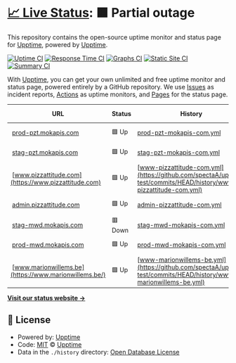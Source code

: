# [📈 Live Status](https://upptime.github.io/upptime): <!--live status--> **🟧 Partial outage**

This repository contains the open-source uptime monitor and status page for [Upptime](https://upptime.js.org), powered by [Upptime](https://github.com/upptime/upptime).

[![Uptime CI](https://github.com/spectaA/uptime-test/workflows/Uptime%20CI/badge.svg)](https://github.com/spectaA/uptime-test/actions?query=workflow%3A%22Uptime+CI%22)
[![Response Time CI](https://github.com/spectaA/uptime-test/workflows/Response%20Time%20CI/badge.svg)](https://github.com/spectaA/uptime-test/actions?query=workflow%3A%22Response+Time+CI%22)
[![Graphs CI](https://github.com/spectaA/uptime-test/workflows/Graphs%20CI/badge.svg)](https://github.com/spectaA/uptime-test/actions?query=workflow%3A%22Graphs+CI%22)
[![Static Site CI](https://github.com/spectaA/uptime-test/workflows/Static%20Site%20CI/badge.svg)](https://github.com/spectaA/uptime-test/actions?query=workflow%3A%22Static+Site+CI%22)
[![Summary CI](https://github.com/spectaA/uptime-test/workflows/Summary%20CI/badge.svg)](https://github.com/spectaA/uptime-test/actions?query=workflow%3A%22Summary+CI%22)

With [Upptime](https://upptime.js.org), you can get your own unlimited and free uptime monitor and status page, powered entirely by a GitHub repository. We use [Issues](https://github.com/upptime/upptime/issues) as incident reports, [Actions](https://github.com/spectaA/uptime-test/actions) as uptime monitors, and [Pages](https://upptime.github.io/upptime) for the status page.

<!--start: status pages-->
<!-- This summary is generated by Upptime (https://github.com/upptime/upptime) -->
<!-- Do not edit this manually, your changes will be overwritten -->
<!-- prettier-ignore -->
| URL | Status | History | Response Time | Uptime |
| --- | ------ | ------- | ------------- | ------ |
| <img alt="" src="https://favicons.githubusercontent.com/prod-pzt.mokapis.com" height="13"> [prod-pzt.mokapis.com](https://prod-pzt.mokapis.com/api/info) | 🟩 Up | [prod-pzt-mokapis-com.yml](https://github.com/spectaA/uptime-test/commits/HEAD/history/prod-pzt-mokapis-com.yml) | <details><summary><img alt="Response time graph" src="./graphs/prod-pzt-mokapis-com/response-time-week.png" height="20"> 720ms</summary><br><a href="https://spectaA.github.io/uptime-test/history/prod-pzt-mokapis-com"><img alt="Response time 690" src="https://img.shields.io/endpoint?url=https%3A%2F%2Fraw.githubusercontent.com%2FspectaA%2Fuptime-test%2FHEAD%2Fapi%2Fprod-pzt-mokapis-com%2Fresponse-time.json"></a><br><a href="https://spectaA.github.io/uptime-test/history/prod-pzt-mokapis-com"><img alt="24-hour response time 894" src="https://img.shields.io/endpoint?url=https%3A%2F%2Fraw.githubusercontent.com%2FspectaA%2Fuptime-test%2FHEAD%2Fapi%2Fprod-pzt-mokapis-com%2Fresponse-time-day.json"></a><br><a href="https://spectaA.github.io/uptime-test/history/prod-pzt-mokapis-com"><img alt="7-day response time 720" src="https://img.shields.io/endpoint?url=https%3A%2F%2Fraw.githubusercontent.com%2FspectaA%2Fuptime-test%2FHEAD%2Fapi%2Fprod-pzt-mokapis-com%2Fresponse-time-week.json"></a><br><a href="https://spectaA.github.io/uptime-test/history/prod-pzt-mokapis-com"><img alt="30-day response time 686" src="https://img.shields.io/endpoint?url=https%3A%2F%2Fraw.githubusercontent.com%2FspectaA%2Fuptime-test%2FHEAD%2Fapi%2Fprod-pzt-mokapis-com%2Fresponse-time-month.json"></a><br><a href="https://spectaA.github.io/uptime-test/history/prod-pzt-mokapis-com"><img alt="1-year response time 690" src="https://img.shields.io/endpoint?url=https%3A%2F%2Fraw.githubusercontent.com%2FspectaA%2Fuptime-test%2FHEAD%2Fapi%2Fprod-pzt-mokapis-com%2Fresponse-time-year.json"></a></details> | <details><summary><a href="https://spectaA.github.io/uptime-test/history/prod-pzt-mokapis-com">99.66%</a></summary><a href="https://spectaA.github.io/uptime-test/history/prod-pzt-mokapis-com"><img alt="All-time uptime 99.84%" src="https://img.shields.io/endpoint?url=https%3A%2F%2Fraw.githubusercontent.com%2FspectaA%2Fuptime-test%2FHEAD%2Fapi%2Fprod-pzt-mokapis-com%2Fuptime.json"></a><br><a href="https://spectaA.github.io/uptime-test/history/prod-pzt-mokapis-com"><img alt="24-hour uptime 97.60%" src="https://img.shields.io/endpoint?url=https%3A%2F%2Fraw.githubusercontent.com%2FspectaA%2Fuptime-test%2FHEAD%2Fapi%2Fprod-pzt-mokapis-com%2Fuptime-day.json"></a><br><a href="https://spectaA.github.io/uptime-test/history/prod-pzt-mokapis-com"><img alt="7-day uptime 99.66%" src="https://img.shields.io/endpoint?url=https%3A%2F%2Fraw.githubusercontent.com%2FspectaA%2Fuptime-test%2FHEAD%2Fapi%2Fprod-pzt-mokapis-com%2Fuptime-week.json"></a><br><a href="https://spectaA.github.io/uptime-test/history/prod-pzt-mokapis-com"><img alt="30-day uptime 99.72%" src="https://img.shields.io/endpoint?url=https%3A%2F%2Fraw.githubusercontent.com%2FspectaA%2Fuptime-test%2FHEAD%2Fapi%2Fprod-pzt-mokapis-com%2Fuptime-month.json"></a><br><a href="https://spectaA.github.io/uptime-test/history/prod-pzt-mokapis-com"><img alt="1-year uptime 99.84%" src="https://img.shields.io/endpoint?url=https%3A%2F%2Fraw.githubusercontent.com%2FspectaA%2Fuptime-test%2FHEAD%2Fapi%2Fprod-pzt-mokapis-com%2Fuptime-year.json"></a></details>
| <img alt="" src="https://favicons.githubusercontent.com/stag-pzt.mokapis.com" height="13"> [stag-pzt.mokapis.com](https://stag-pzt.mokapis.com/api/info) | 🟩 Up | [stag-pzt-mokapis-com.yml](https://github.com/spectaA/uptime-test/commits/HEAD/history/stag-pzt-mokapis-com.yml) | <details><summary><img alt="Response time graph" src="./graphs/stag-pzt-mokapis-com/response-time-week.png" height="20"> 479ms</summary><br><a href="https://spectaA.github.io/uptime-test/history/stag-pzt-mokapis-com"><img alt="Response time 705" src="https://img.shields.io/endpoint?url=https%3A%2F%2Fraw.githubusercontent.com%2FspectaA%2Fuptime-test%2FHEAD%2Fapi%2Fstag-pzt-mokapis-com%2Fresponse-time.json"></a><br><a href="https://spectaA.github.io/uptime-test/history/stag-pzt-mokapis-com"><img alt="24-hour response time 332" src="https://img.shields.io/endpoint?url=https%3A%2F%2Fraw.githubusercontent.com%2FspectaA%2Fuptime-test%2FHEAD%2Fapi%2Fstag-pzt-mokapis-com%2Fresponse-time-day.json"></a><br><a href="https://spectaA.github.io/uptime-test/history/stag-pzt-mokapis-com"><img alt="7-day response time 479" src="https://img.shields.io/endpoint?url=https%3A%2F%2Fraw.githubusercontent.com%2FspectaA%2Fuptime-test%2FHEAD%2Fapi%2Fstag-pzt-mokapis-com%2Fresponse-time-week.json"></a><br><a href="https://spectaA.github.io/uptime-test/history/stag-pzt-mokapis-com"><img alt="30-day response time 704" src="https://img.shields.io/endpoint?url=https%3A%2F%2Fraw.githubusercontent.com%2FspectaA%2Fuptime-test%2FHEAD%2Fapi%2Fstag-pzt-mokapis-com%2Fresponse-time-month.json"></a><br><a href="https://spectaA.github.io/uptime-test/history/stag-pzt-mokapis-com"><img alt="1-year response time 705" src="https://img.shields.io/endpoint?url=https%3A%2F%2Fraw.githubusercontent.com%2FspectaA%2Fuptime-test%2FHEAD%2Fapi%2Fstag-pzt-mokapis-com%2Fresponse-time-year.json"></a></details> | <details><summary><a href="https://spectaA.github.io/uptime-test/history/stag-pzt-mokapis-com">99.44%</a></summary><a href="https://spectaA.github.io/uptime-test/history/stag-pzt-mokapis-com"><img alt="All-time uptime 99.75%" src="https://img.shields.io/endpoint?url=https%3A%2F%2Fraw.githubusercontent.com%2FspectaA%2Fuptime-test%2FHEAD%2Fapi%2Fstag-pzt-mokapis-com%2Fuptime.json"></a><br><a href="https://spectaA.github.io/uptime-test/history/stag-pzt-mokapis-com"><img alt="24-hour uptime 96.05%" src="https://img.shields.io/endpoint?url=https%3A%2F%2Fraw.githubusercontent.com%2FspectaA%2Fuptime-test%2FHEAD%2Fapi%2Fstag-pzt-mokapis-com%2Fuptime-day.json"></a><br><a href="https://spectaA.github.io/uptime-test/history/stag-pzt-mokapis-com"><img alt="7-day uptime 99.44%" src="https://img.shields.io/endpoint?url=https%3A%2F%2Fraw.githubusercontent.com%2FspectaA%2Fuptime-test%2FHEAD%2Fapi%2Fstag-pzt-mokapis-com%2Fuptime-week.json"></a><br><a href="https://spectaA.github.io/uptime-test/history/stag-pzt-mokapis-com"><img alt="30-day uptime 99.50%" src="https://img.shields.io/endpoint?url=https%3A%2F%2Fraw.githubusercontent.com%2FspectaA%2Fuptime-test%2FHEAD%2Fapi%2Fstag-pzt-mokapis-com%2Fuptime-month.json"></a><br><a href="https://spectaA.github.io/uptime-test/history/stag-pzt-mokapis-com"><img alt="1-year uptime 99.75%" src="https://img.shields.io/endpoint?url=https%3A%2F%2Fraw.githubusercontent.com%2FspectaA%2Fuptime-test%2FHEAD%2Fapi%2Fstag-pzt-mokapis-com%2Fuptime-year.json"></a></details>
| <img alt="" src="https://favicons.githubusercontent.com/www.pizzattitude.com" height="13"> [www.pizzattitude.com](https://www.pizzattitude.com) | 🟩 Up | [www-pizzattitude-com.yml](https://github.com/spectaA/uptime-test/commits/HEAD/history/www-pizzattitude-com.yml) | <details><summary><img alt="Response time graph" src="./graphs/www-pizzattitude-com/response-time-week.png" height="20"> 626ms</summary><br><a href="https://spectaA.github.io/uptime-test/history/www-pizzattitude-com"><img alt="Response time 449" src="https://img.shields.io/endpoint?url=https%3A%2F%2Fraw.githubusercontent.com%2FspectaA%2Fuptime-test%2FHEAD%2Fapi%2Fwww-pizzattitude-com%2Fresponse-time.json"></a><br><a href="https://spectaA.github.io/uptime-test/history/www-pizzattitude-com"><img alt="24-hour response time 716" src="https://img.shields.io/endpoint?url=https%3A%2F%2Fraw.githubusercontent.com%2FspectaA%2Fuptime-test%2FHEAD%2Fapi%2Fwww-pizzattitude-com%2Fresponse-time-day.json"></a><br><a href="https://spectaA.github.io/uptime-test/history/www-pizzattitude-com"><img alt="7-day response time 626" src="https://img.shields.io/endpoint?url=https%3A%2F%2Fraw.githubusercontent.com%2FspectaA%2Fuptime-test%2FHEAD%2Fapi%2Fwww-pizzattitude-com%2Fresponse-time-week.json"></a><br><a href="https://spectaA.github.io/uptime-test/history/www-pizzattitude-com"><img alt="30-day response time 523" src="https://img.shields.io/endpoint?url=https%3A%2F%2Fraw.githubusercontent.com%2FspectaA%2Fuptime-test%2FHEAD%2Fapi%2Fwww-pizzattitude-com%2Fresponse-time-month.json"></a><br><a href="https://spectaA.github.io/uptime-test/history/www-pizzattitude-com"><img alt="1-year response time 449" src="https://img.shields.io/endpoint?url=https%3A%2F%2Fraw.githubusercontent.com%2FspectaA%2Fuptime-test%2FHEAD%2Fapi%2Fwww-pizzattitude-com%2Fresponse-time-year.json"></a></details> | <details><summary><a href="https://spectaA.github.io/uptime-test/history/www-pizzattitude-com">100.00%</a></summary><a href="https://spectaA.github.io/uptime-test/history/www-pizzattitude-com"><img alt="All-time uptime 99.94%" src="https://img.shields.io/endpoint?url=https%3A%2F%2Fraw.githubusercontent.com%2FspectaA%2Fuptime-test%2FHEAD%2Fapi%2Fwww-pizzattitude-com%2Fuptime.json"></a><br><a href="https://spectaA.github.io/uptime-test/history/www-pizzattitude-com"><img alt="24-hour uptime 100.00%" src="https://img.shields.io/endpoint?url=https%3A%2F%2Fraw.githubusercontent.com%2FspectaA%2Fuptime-test%2FHEAD%2Fapi%2Fwww-pizzattitude-com%2Fuptime-day.json"></a><br><a href="https://spectaA.github.io/uptime-test/history/www-pizzattitude-com"><img alt="7-day uptime 100.00%" src="https://img.shields.io/endpoint?url=https%3A%2F%2Fraw.githubusercontent.com%2FspectaA%2Fuptime-test%2FHEAD%2Fapi%2Fwww-pizzattitude-com%2Fuptime-week.json"></a><br><a href="https://spectaA.github.io/uptime-test/history/www-pizzattitude-com"><img alt="30-day uptime 100.00%" src="https://img.shields.io/endpoint?url=https%3A%2F%2Fraw.githubusercontent.com%2FspectaA%2Fuptime-test%2FHEAD%2Fapi%2Fwww-pizzattitude-com%2Fuptime-month.json"></a><br><a href="https://spectaA.github.io/uptime-test/history/www-pizzattitude-com"><img alt="1-year uptime 99.94%" src="https://img.shields.io/endpoint?url=https%3A%2F%2Fraw.githubusercontent.com%2FspectaA%2Fuptime-test%2FHEAD%2Fapi%2Fwww-pizzattitude-com%2Fuptime-year.json"></a></details>
| <img alt="" src="https://favicons.githubusercontent.com/admin.pizzattitude.com" height="13"> [admin.pizzattitude.com](https://admin.pizzattitude.com) | 🟩 Up | [admin-pizzattitude-com.yml](https://github.com/spectaA/uptime-test/commits/HEAD/history/admin-pizzattitude-com.yml) | <details><summary><img alt="Response time graph" src="./graphs/admin-pizzattitude-com/response-time-week.png" height="20"> 517ms</summary><br><a href="https://spectaA.github.io/uptime-test/history/admin-pizzattitude-com"><img alt="Response time 381" src="https://img.shields.io/endpoint?url=https%3A%2F%2Fraw.githubusercontent.com%2FspectaA%2Fuptime-test%2FHEAD%2Fapi%2Fadmin-pizzattitude-com%2Fresponse-time.json"></a><br><a href="https://spectaA.github.io/uptime-test/history/admin-pizzattitude-com"><img alt="24-hour response time 124" src="https://img.shields.io/endpoint?url=https%3A%2F%2Fraw.githubusercontent.com%2FspectaA%2Fuptime-test%2FHEAD%2Fapi%2Fadmin-pizzattitude-com%2Fresponse-time-day.json"></a><br><a href="https://spectaA.github.io/uptime-test/history/admin-pizzattitude-com"><img alt="7-day response time 517" src="https://img.shields.io/endpoint?url=https%3A%2F%2Fraw.githubusercontent.com%2FspectaA%2Fuptime-test%2FHEAD%2Fapi%2Fadmin-pizzattitude-com%2Fresponse-time-week.json"></a><br><a href="https://spectaA.github.io/uptime-test/history/admin-pizzattitude-com"><img alt="30-day response time 617" src="https://img.shields.io/endpoint?url=https%3A%2F%2Fraw.githubusercontent.com%2FspectaA%2Fuptime-test%2FHEAD%2Fapi%2Fadmin-pizzattitude-com%2Fresponse-time-month.json"></a><br><a href="https://spectaA.github.io/uptime-test/history/admin-pizzattitude-com"><img alt="1-year response time 381" src="https://img.shields.io/endpoint?url=https%3A%2F%2Fraw.githubusercontent.com%2FspectaA%2Fuptime-test%2FHEAD%2Fapi%2Fadmin-pizzattitude-com%2Fresponse-time-year.json"></a></details> | <details><summary><a href="https://spectaA.github.io/uptime-test/history/admin-pizzattitude-com">100.00%</a></summary><a href="https://spectaA.github.io/uptime-test/history/admin-pizzattitude-com"><img alt="All-time uptime 99.93%" src="https://img.shields.io/endpoint?url=https%3A%2F%2Fraw.githubusercontent.com%2FspectaA%2Fuptime-test%2FHEAD%2Fapi%2Fadmin-pizzattitude-com%2Fuptime.json"></a><br><a href="https://spectaA.github.io/uptime-test/history/admin-pizzattitude-com"><img alt="24-hour uptime 100.00%" src="https://img.shields.io/endpoint?url=https%3A%2F%2Fraw.githubusercontent.com%2FspectaA%2Fuptime-test%2FHEAD%2Fapi%2Fadmin-pizzattitude-com%2Fuptime-day.json"></a><br><a href="https://spectaA.github.io/uptime-test/history/admin-pizzattitude-com"><img alt="7-day uptime 100.00%" src="https://img.shields.io/endpoint?url=https%3A%2F%2Fraw.githubusercontent.com%2FspectaA%2Fuptime-test%2FHEAD%2Fapi%2Fadmin-pizzattitude-com%2Fuptime-week.json"></a><br><a href="https://spectaA.github.io/uptime-test/history/admin-pizzattitude-com"><img alt="30-day uptime 100.00%" src="https://img.shields.io/endpoint?url=https%3A%2F%2Fraw.githubusercontent.com%2FspectaA%2Fuptime-test%2FHEAD%2Fapi%2Fadmin-pizzattitude-com%2Fuptime-month.json"></a><br><a href="https://spectaA.github.io/uptime-test/history/admin-pizzattitude-com"><img alt="1-year uptime 99.93%" src="https://img.shields.io/endpoint?url=https%3A%2F%2Fraw.githubusercontent.com%2FspectaA%2Fuptime-test%2FHEAD%2Fapi%2Fadmin-pizzattitude-com%2Fuptime-year.json"></a></details>
| <img alt="" src="https://favicons.githubusercontent.com/stag-mwd.mokapis.com" height="13"> [stag-mwd.mokapis.com](https://stag-mwd.mokapis.com/api/info) | 🟥 Down | [stag-mwd-mokapis-com.yml](https://github.com/spectaA/uptime-test/commits/HEAD/history/stag-mwd-mokapis-com.yml) | <details><summary><img alt="Response time graph" src="./graphs/stag-mwd-mokapis-com/response-time-week.png" height="20"> 483ms</summary><br><a href="https://spectaA.github.io/uptime-test/history/stag-mwd-mokapis-com"><img alt="Response time 548" src="https://img.shields.io/endpoint?url=https%3A%2F%2Fraw.githubusercontent.com%2FspectaA%2Fuptime-test%2FHEAD%2Fapi%2Fstag-mwd-mokapis-com%2Fresponse-time.json"></a><br><a href="https://spectaA.github.io/uptime-test/history/stag-mwd-mokapis-com"><img alt="24-hour response time 521" src="https://img.shields.io/endpoint?url=https%3A%2F%2Fraw.githubusercontent.com%2FspectaA%2Fuptime-test%2FHEAD%2Fapi%2Fstag-mwd-mokapis-com%2Fresponse-time-day.json"></a><br><a href="https://spectaA.github.io/uptime-test/history/stag-mwd-mokapis-com"><img alt="7-day response time 483" src="https://img.shields.io/endpoint?url=https%3A%2F%2Fraw.githubusercontent.com%2FspectaA%2Fuptime-test%2FHEAD%2Fapi%2Fstag-mwd-mokapis-com%2Fresponse-time-week.json"></a><br><a href="https://spectaA.github.io/uptime-test/history/stag-mwd-mokapis-com"><img alt="30-day response time 529" src="https://img.shields.io/endpoint?url=https%3A%2F%2Fraw.githubusercontent.com%2FspectaA%2Fuptime-test%2FHEAD%2Fapi%2Fstag-mwd-mokapis-com%2Fresponse-time-month.json"></a><br><a href="https://spectaA.github.io/uptime-test/history/stag-mwd-mokapis-com"><img alt="1-year response time 548" src="https://img.shields.io/endpoint?url=https%3A%2F%2Fraw.githubusercontent.com%2FspectaA%2Fuptime-test%2FHEAD%2Fapi%2Fstag-mwd-mokapis-com%2Fresponse-time-year.json"></a></details> | <details><summary><a href="https://spectaA.github.io/uptime-test/history/stag-mwd-mokapis-com">99.65%</a></summary><a href="https://spectaA.github.io/uptime-test/history/stag-mwd-mokapis-com"><img alt="All-time uptime 99.81%" src="https://img.shields.io/endpoint?url=https%3A%2F%2Fraw.githubusercontent.com%2FspectaA%2Fuptime-test%2FHEAD%2Fapi%2Fstag-mwd-mokapis-com%2Fuptime.json"></a><br><a href="https://spectaA.github.io/uptime-test/history/stag-mwd-mokapis-com"><img alt="24-hour uptime 97.58%" src="https://img.shields.io/endpoint?url=https%3A%2F%2Fraw.githubusercontent.com%2FspectaA%2Fuptime-test%2FHEAD%2Fapi%2Fstag-mwd-mokapis-com%2Fuptime-day.json"></a><br><a href="https://spectaA.github.io/uptime-test/history/stag-mwd-mokapis-com"><img alt="7-day uptime 99.65%" src="https://img.shields.io/endpoint?url=https%3A%2F%2Fraw.githubusercontent.com%2FspectaA%2Fuptime-test%2FHEAD%2Fapi%2Fstag-mwd-mokapis-com%2Fuptime-week.json"></a><br><a href="https://spectaA.github.io/uptime-test/history/stag-mwd-mokapis-com"><img alt="30-day uptime 99.64%" src="https://img.shields.io/endpoint?url=https%3A%2F%2Fraw.githubusercontent.com%2FspectaA%2Fuptime-test%2FHEAD%2Fapi%2Fstag-mwd-mokapis-com%2Fuptime-month.json"></a><br><a href="https://spectaA.github.io/uptime-test/history/stag-mwd-mokapis-com"><img alt="1-year uptime 99.81%" src="https://img.shields.io/endpoint?url=https%3A%2F%2Fraw.githubusercontent.com%2FspectaA%2Fuptime-test%2FHEAD%2Fapi%2Fstag-mwd-mokapis-com%2Fuptime-year.json"></a></details>
| <img alt="" src="https://favicons.githubusercontent.com/prod-mwd.mokapis.com" height="13"> [prod-mwd.mokapis.com](https://prod-mwd.mokapis.com/api/info) | 🟩 Up | [prod-mwd-mokapis-com.yml](https://github.com/spectaA/uptime-test/commits/HEAD/history/prod-mwd-mokapis-com.yml) | <details><summary><img alt="Response time graph" src="./graphs/prod-mwd-mokapis-com/response-time-week.png" height="20"> 570ms</summary><br><a href="https://spectaA.github.io/uptime-test/history/prod-mwd-mokapis-com"><img alt="Response time 556" src="https://img.shields.io/endpoint?url=https%3A%2F%2Fraw.githubusercontent.com%2FspectaA%2Fuptime-test%2FHEAD%2Fapi%2Fprod-mwd-mokapis-com%2Fresponse-time.json"></a><br><a href="https://spectaA.github.io/uptime-test/history/prod-mwd-mokapis-com"><img alt="24-hour response time 356" src="https://img.shields.io/endpoint?url=https%3A%2F%2Fraw.githubusercontent.com%2FspectaA%2Fuptime-test%2FHEAD%2Fapi%2Fprod-mwd-mokapis-com%2Fresponse-time-day.json"></a><br><a href="https://spectaA.github.io/uptime-test/history/prod-mwd-mokapis-com"><img alt="7-day response time 570" src="https://img.shields.io/endpoint?url=https%3A%2F%2Fraw.githubusercontent.com%2FspectaA%2Fuptime-test%2FHEAD%2Fapi%2Fprod-mwd-mokapis-com%2Fresponse-time-week.json"></a><br><a href="https://spectaA.github.io/uptime-test/history/prod-mwd-mokapis-com"><img alt="30-day response time 576" src="https://img.shields.io/endpoint?url=https%3A%2F%2Fraw.githubusercontent.com%2FspectaA%2Fuptime-test%2FHEAD%2Fapi%2Fprod-mwd-mokapis-com%2Fresponse-time-month.json"></a><br><a href="https://spectaA.github.io/uptime-test/history/prod-mwd-mokapis-com"><img alt="1-year response time 556" src="https://img.shields.io/endpoint?url=https%3A%2F%2Fraw.githubusercontent.com%2FspectaA%2Fuptime-test%2FHEAD%2Fapi%2Fprod-mwd-mokapis-com%2Fresponse-time-year.json"></a></details> | <details><summary><a href="https://spectaA.github.io/uptime-test/history/prod-mwd-mokapis-com">99.44%</a></summary><a href="https://spectaA.github.io/uptime-test/history/prod-mwd-mokapis-com"><img alt="All-time uptime 99.80%" src="https://img.shields.io/endpoint?url=https%3A%2F%2Fraw.githubusercontent.com%2FspectaA%2Fuptime-test%2FHEAD%2Fapi%2Fprod-mwd-mokapis-com%2Fuptime.json"></a><br><a href="https://spectaA.github.io/uptime-test/history/prod-mwd-mokapis-com"><img alt="24-hour uptime 96.05%" src="https://img.shields.io/endpoint?url=https%3A%2F%2Fraw.githubusercontent.com%2FspectaA%2Fuptime-test%2FHEAD%2Fapi%2Fprod-mwd-mokapis-com%2Fuptime-day.json"></a><br><a href="https://spectaA.github.io/uptime-test/history/prod-mwd-mokapis-com"><img alt="7-day uptime 99.44%" src="https://img.shields.io/endpoint?url=https%3A%2F%2Fraw.githubusercontent.com%2FspectaA%2Fuptime-test%2FHEAD%2Fapi%2Fprod-mwd-mokapis-com%2Fuptime-week.json"></a><br><a href="https://spectaA.github.io/uptime-test/history/prod-mwd-mokapis-com"><img alt="30-day uptime 99.61%" src="https://img.shields.io/endpoint?url=https%3A%2F%2Fraw.githubusercontent.com%2FspectaA%2Fuptime-test%2FHEAD%2Fapi%2Fprod-mwd-mokapis-com%2Fuptime-month.json"></a><br><a href="https://spectaA.github.io/uptime-test/history/prod-mwd-mokapis-com"><img alt="1-year uptime 99.80%" src="https://img.shields.io/endpoint?url=https%3A%2F%2Fraw.githubusercontent.com%2FspectaA%2Fuptime-test%2FHEAD%2Fapi%2Fprod-mwd-mokapis-com%2Fuptime-year.json"></a></details>
| <img alt="" src="https://favicons.githubusercontent.com/www.marionwillems.be" height="13"> [www.marionwillems.be](https://www.marionwillems.be/) | 🟩 Up | [www-marionwillems-be.yml](https://github.com/spectaA/uptime-test/commits/HEAD/history/www-marionwillems-be.yml) | <details><summary><img alt="Response time graph" src="./graphs/www-marionwillems-be/response-time-week.png" height="20"> 578ms</summary><br><a href="https://spectaA.github.io/uptime-test/history/www-marionwillems-be"><img alt="Response time 504" src="https://img.shields.io/endpoint?url=https%3A%2F%2Fraw.githubusercontent.com%2FspectaA%2Fuptime-test%2FHEAD%2Fapi%2Fwww-marionwillems-be%2Fresponse-time.json"></a><br><a href="https://spectaA.github.io/uptime-test/history/www-marionwillems-be"><img alt="24-hour response time 470" src="https://img.shields.io/endpoint?url=https%3A%2F%2Fraw.githubusercontent.com%2FspectaA%2Fuptime-test%2FHEAD%2Fapi%2Fwww-marionwillems-be%2Fresponse-time-day.json"></a><br><a href="https://spectaA.github.io/uptime-test/history/www-marionwillems-be"><img alt="7-day response time 578" src="https://img.shields.io/endpoint?url=https%3A%2F%2Fraw.githubusercontent.com%2FspectaA%2Fuptime-test%2FHEAD%2Fapi%2Fwww-marionwillems-be%2Fresponse-time-week.json"></a><br><a href="https://spectaA.github.io/uptime-test/history/www-marionwillems-be"><img alt="30-day response time 481" src="https://img.shields.io/endpoint?url=https%3A%2F%2Fraw.githubusercontent.com%2FspectaA%2Fuptime-test%2FHEAD%2Fapi%2Fwww-marionwillems-be%2Fresponse-time-month.json"></a><br><a href="https://spectaA.github.io/uptime-test/history/www-marionwillems-be"><img alt="1-year response time 504" src="https://img.shields.io/endpoint?url=https%3A%2F%2Fraw.githubusercontent.com%2FspectaA%2Fuptime-test%2FHEAD%2Fapi%2Fwww-marionwillems-be%2Fresponse-time-year.json"></a></details> | <details><summary><a href="https://spectaA.github.io/uptime-test/history/www-marionwillems-be">100.00%</a></summary><a href="https://spectaA.github.io/uptime-test/history/www-marionwillems-be"><img alt="All-time uptime 99.99%" src="https://img.shields.io/endpoint?url=https%3A%2F%2Fraw.githubusercontent.com%2FspectaA%2Fuptime-test%2FHEAD%2Fapi%2Fwww-marionwillems-be%2Fuptime.json"></a><br><a href="https://spectaA.github.io/uptime-test/history/www-marionwillems-be"><img alt="24-hour uptime 100.00%" src="https://img.shields.io/endpoint?url=https%3A%2F%2Fraw.githubusercontent.com%2FspectaA%2Fuptime-test%2FHEAD%2Fapi%2Fwww-marionwillems-be%2Fuptime-day.json"></a><br><a href="https://spectaA.github.io/uptime-test/history/www-marionwillems-be"><img alt="7-day uptime 100.00%" src="https://img.shields.io/endpoint?url=https%3A%2F%2Fraw.githubusercontent.com%2FspectaA%2Fuptime-test%2FHEAD%2Fapi%2Fwww-marionwillems-be%2Fuptime-week.json"></a><br><a href="https://spectaA.github.io/uptime-test/history/www-marionwillems-be"><img alt="30-day uptime 99.96%" src="https://img.shields.io/endpoint?url=https%3A%2F%2Fraw.githubusercontent.com%2FspectaA%2Fuptime-test%2FHEAD%2Fapi%2Fwww-marionwillems-be%2Fuptime-month.json"></a><br><a href="https://spectaA.github.io/uptime-test/history/www-marionwillems-be"><img alt="1-year uptime 99.99%" src="https://img.shields.io/endpoint?url=https%3A%2F%2Fraw.githubusercontent.com%2FspectaA%2Fuptime-test%2FHEAD%2Fapi%2Fwww-marionwillems-be%2Fuptime-year.json"></a></details>

<!--end: status pages-->

[**Visit our status website →**](https://upptime.github.io/upptime)

## 📄 License

- Powered by: [Upptime](https://github.com/upptime/upptime)
- Code: [MIT](./LICENSE) © [Upptime](https://upptime.js.org)
- Data in the `./history` directory: [Open Database License](https://opendatacommons.org/licenses/odbl/1-0/)
